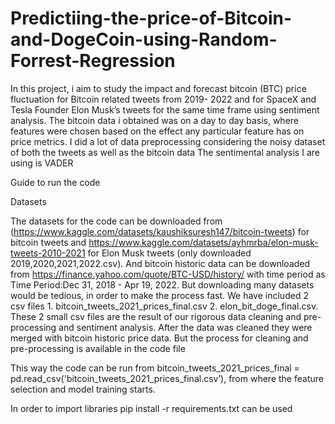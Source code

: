 # Predictiing-the-price-of-Bitcoin-and-DogeCoin-using-Random-Forrest-Regression

In this project, i aim to study the impact and forecast bitcoin (BTC) price fluctuation for Bitcoin related tweets from 2019- 2022 and for SpaceX and Tesla Founder Elon Musk’s tweets for the same time frame using sentiment analysis. The bitcoin data i obtained was on a day to day basis, where features were chosen based on the effect any particular feature has on price metrics. I did a lot of data preprocessing considering the noisy dataset of both the tweets as well as the bitcoin data The sentimental analysis I are using is VADER

Guide to run the code

Datasets

The datasets for the code can be downloaded from (https://www.kaggle.com/datasets/kaushiksuresh147/bitcoin-tweets) for bitcoin tweets and https://www.kaggle.com/datasets/ayhmrba/elon-musk-tweets-2010-2021 for Elon Musk tweets (only downloaded 2019,2020,2021,2022.csv). And bitcoin historic data can be downloaded from https://finance.yahoo.com/quote/BTC-USD/history/ with time period as Time Period:Dec 31, 2018 - Apr 19, 2022. But downloading many datasets would be tedious, in order to make the process fast. We have included 2 csv files 1. bitcoin_tweets_2021_prices_final.csv 2. elon_bit_doge_final.csv. These 2 small csv files are the result of our rigorous data cleaning and pre-processing and sentiment analysis. After the data was cleaned they were merged with bitcoin historic price data. But the process for cleaning and pre-processing is available in the code file

This way the code can be run from bitcoin_tweets_2021_prices_final = pd.read_csv('bitcoin_tweets_2021_prices_final.csv’), from where the feature selection and model training starts.

In order to import libraries pip install -r requirements.txt can be used
